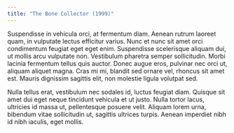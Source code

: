 ```yaml
---
title: "The Bone Collector (1999)"
---
```

Suspendisse in vehicula orci, at fermentum diam. Aenean rutrum laoreet quam, in vulputate lectus efficitur varius. Nunc et nunc sit amet orci condimentum feugiat eget eget enim. Suspendisse scelerisque aliquam dui, ut mollis arcu vulputate non. Vestibulum pharetra semper sollicitudin. Morbi lacinia fermentum tellus quis auctor. Donec augue eros, pulvinar nec orci ut, aliquam aliquet magna. Cras mi mi, blandit sed ornare vel, rhoncus sit amet est. Mauris dignissim sagittis elit, non molestie ligula volutpat sed.

Nulla tellus erat, vestibulum nec sodales id, luctus feugiat diam. Quisque sit amet dui eget neque tincidunt vehicula et ut justo. Nulla tortor lacus, ultricies id massa ut, pellentesque posuere velit. Aliquam lorem urna, bibendum vitae sollicitudin ut, sagittis ultrices turpis. Aenean imperdiet nibh id nibh iaculis, eget mollis.
